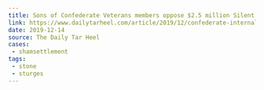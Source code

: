 ```yaml
---
title: Sons of Confederate Veterans members oppose $2.5 million Silent Sam reward
link: https://www.dailytarheel.com/article/2019/12/confederate-internal-conflict
date: 2019-12-14
source: The Daily Tar Heel
cases:
 - shamsettlement
tags:
 - stone
 - sturges
---
```

